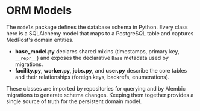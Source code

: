 # ORM Models

The `models` package defines the database schema in Python.  Every class here is a SQLAlchemy model that maps to a PostgreSQL table and captures MedPost's domain entities.

- **base_model.py** declares shared mixins (timestamps, primary key, `__repr__`) and exposes the declarative `Base` metadata used by migrations.
- **facility.py**, **worker.py**, **jobs.py**, and **user.py** describe the core tables and their relationships (foreign keys, backrefs, enumerations).

These classes are imported by repositories for querying and by Alembic migrations to generate schema changes.  Keeping them together provides a single source of truth for the persistent domain model.
